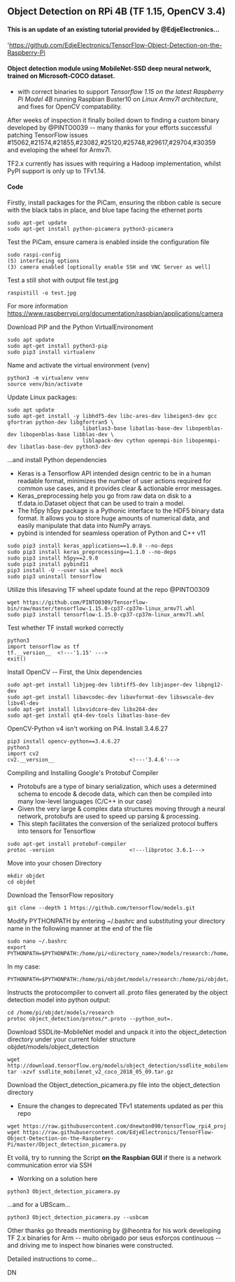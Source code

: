 ## Object Detection on RPi 4B (TF 1.15, OpenCV 3.4)

#### This is an update of an existing tutorial provided by @EdjeElectronics...
'https://github.com/EdjeElectronics/TensorFlow-Object-Detection-on-the-Raspberry-Pi

#### Object detection module using MobileNet-SSD deep neural network, trained on Microsoft-COCO dataset. 
* with correct binaries to support *Tensorflow 1.15 on the latest Raspberry Pi Model 4B* running Raspbian Buster10 on *Linux Armv7l architecture*, and fixes for OpenCV compatability.  

After weeks of inspection it finally boiled down to finding a custom binary developed by @PINTO0039 
-- many thanks for your efforts  successful patching TensorFlow issues #15062,#21574,#21855,#23082,#25120,#25748,#29617,#29704,#30359 and eveloping the wheel for Armv7l.
 
TF2.x currently has issues with requiring a Hadoop implementation, whilst PyPI support is only up to TFv1.14.

#### Code

Firstly, install packages for the PiCam, ensuring the ribbon cable is secure with the black tabs in place, and blue tape facing the ethernet ports
```
sudo apt-get update
sudo apt-get install python-picamera python3-picamera
```

Test the PiCam, ensure camera is enabled inside the configuration file
```
sudo raspi-config
(5) interfacing options
(3) camera enabled [optionally enable SSH and VNC Server as well]
```

Test a still shot with output file test.jpg
```
raspistill -o test.jpg
```
For more information https://www.raspberrypi.org/documentation/raspbian/applications/camera

Download PIP and the Python VirtualEnvironoment
```
sudo apt update
sudo apt-get install python3-pip
sudo pip3 install virtualenv 
```
Name and activate the virtual environment (venv)
```
python3 -m virtualenv venv 
source venv/bin/activate
```
 
Update Linux packages:
```
sudo apt update
sudo apt-get install -y libhdf5-dev libc-ares-dev libeigen3-dev gcc gfortran python-dev libgfortran5 \
                        libatlas3-base libatlas-base-dev libopenblas-dev libopenblas-base libblas-dev \
                        liblapack-dev cython openmpi-bin libopenmpi-dev libatlas-base-dev python3-dev
```
...and install Python dependencies
* Keras is a Tensorflow API intended design centric to be in a human readable format, minimizes the number of user actions required for common use cases, and it provides clear & actionable error messages.
* Keras_preprocessing help you go from raw data on disk to a tf.data.io.Dataset object that can be used to train a model.
* The h5py h5py package is a Pythonic interface to the HDF5 binary data format. It allows you to store huge amounts of numerical data, and easily manipulate that data into NumPy arrays.
* pybind is intended for seamless operation of Python and C++ v11

```
sudo pip3 install keras_applications==1.0.8 --no-deps
sudo pip3 install keras_preprocessing==1.1.0 --no-deps
sudo pip3 install h5py==2.9.0
sudo pip3 install pybind11
pip3 install -U --user six wheel mock
sudo pip3 uninstall tensorflow
```
Utilize this lifesaving TF wheel update found at the repo @PINTO0309
```
wget https://github.com/PINTO0309/Tensorflow-bin/raw/master/tensorflow-1.15.0-cp37-cp37m-linux_armv7l.whl
sudo pip3 install tensorflow-1.15.0-cp37-cp37m-linux_armv7l.whl
```

Test whether TF install worked correctly
```
python3
import tensorflow as tf
tf.__version__  <!---'1.15' --->
exit()
```

Install OpenCV
-- First, the Unix dependencies
```
sudo apt-get install libjpeg-dev libtiff5-dev libjasper-dev libpng12-dev
sudo apt-get install libavcodec-dev libavformat-dev libswscale-dev libv4l-dev
sudo apt-get install libxvidcore-dev libx264-dev
sudo apt-get install qt4-dev-tools libatlas-base-dev
```
OpenCV-Python v4 isn't working on Pi4. Install 3.4.6.27
```
pip3 install opencv-python==3.4.6.27
python3
import cv2
cv2.__version__                        <!---'3.4.6'--->
```
Compiling and Installing Google's Protobuf Compiler

* Protobufs are a type of binary serialization, which uses a determined schema to encode & decode data, which can then be compiled into many low-level languages (C/C++ in our case) 
* Given the very large & complex data structures moving through a neural network, protobufs are used to speed up parsing & processing. 
* This steph facilitates the conversion of the serialized protocol buffers into tensors for Tensorflow
```
sudo apt-get install protobuf-compiler
protoc -version                        <!---libprotoc 3.6.1--->
```
Move into your chosen Directory
```
mkdir objdet
cd objdet
```
Download the TensorFlow repository
```
git clone --depth 1 https://github.com/tensorflow/models.git
```
Modify PYTHONPATH by entering ~/.bashrc and substituting your directory name in the following manner at the end of the file
```
sudo nano ~/.bashrc
export PYTHONPATH=$PYTHONPATH:/home/pi/<directory_name>/models/research:/home/pi/<directory_name>/models/research/slim
```
In my case:
```
PYTHONPATH=$PYTHONPATH:/home/pi/objdet/models/research:/home/pi/objdet/models/research/slim
```
Instructs the protocompiler to convert all .proto files generated by the object detection model into python output:
```
cd /home/pi/objdet/models/research
protoc object_detection/protos/*.proto --python_out=.
```
Download SSDLite-MobileNet model and unpack it into the object_detection directory under your current folder structure objdet/models/object_detection
```
wget http://download.tensorflow.org/models/object_detection/ssdlite_mobilenet_v2_coco_2018_05_09.tar.gz
tar -xzvf ssdlite_mobilenet_v2_coco_2018_05_09.tar.gz
```
Download the Object_detection_picamera.py file 
into the object_detection directory
* Ensure the changes to deprecated TFv1 statements updated as per this repo
```
wget https://raw.githubusercontent.com/dnewton090/tensorflow_rpi4_proj
wget https://raw.githubusercontent.com/EdjeElectronics/TensorFlow-Object-Detection-on-the-Raspberry-Pi/master/Object_detection_picamera.py
```
Et voilá, try to running the Script **on the Raspbian GUI** if there is a network communication error via SSH
* Worrking on a solution here

```
python3 Object_detection_picamera.py 
```
...and for a UBScam...

```
python3 Object_detection_picamera.py --usbcam
```

Other thanks go threads mentioning by @lheontra for his work developing TF 2.x binaries for Arm -- muito obrigado por seus esforços continuous -- and driving me to inspect how binaries were constructed. 

Detailed instructions to come...

DN
